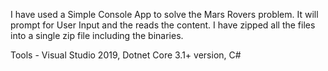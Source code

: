 I have used a Simple Console App to solve the Mars Rovers problem. It will prompt for User Input and the reads the content.
I have zipped all the files into a single zip file including the binaries.

Tools -
Visual Studio 2019,
Dotnet Core 3.1+ version,
C#
